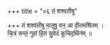+++
title = "०६ तं शश्वतीषु"

+++
तं शश्व॑तीषु मा॒तृषु॒ वन॒ आ वी॒तमश्रि॑तम् ।  
चि॒त्रं सन्तं॒ गुहा॑ हि॒तं सु॒वेदं॑ कूचिद॒र्थिन॑म् ॥